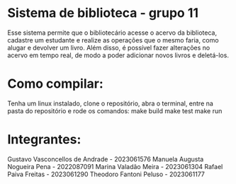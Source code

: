 # Sistema de biblioteca - grupo 11

Esse sistema permite que o bibliotecário acesse o acervo da biblioteca, cadastre um estudante e realize as operações que o mesmo faria, como alugar e devolver um livro. Além disso, é possível fazer alterações no acervo em tempo real, de modo a poder adicionar novos livros e deletá-los.

# Como compilar: 
Tenha um linux instalado, clone o repositório, abra o terminal, entre na pasta do repositório e rode os comandos: 
make build
make test
make run

# Integrantes:
Gustavo Vasconcellos de Andrade - 2023061576
Manuela Augusta Nogueira Pena - 2022087091
Marina Valadão Meira - 2023061304
Rafael Paiva Freitas - 2023061290
Theodoro Fantoni Peluso - 2023061177
